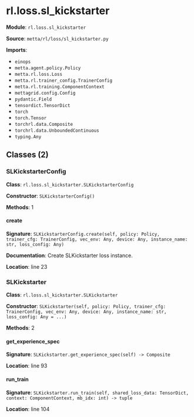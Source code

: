 # rl.loss.sl_kickstarter

**Module**: `rl.loss.sl_kickstarter`

**Source**: `metta/rl/loss/sl_kickstarter.py`

**Imports**:
- `einops`
- `metta.agent.policy.Policy`
- `metta.rl.loss.Loss`
- `metta.rl.trainer_config.TrainerConfig`
- `metta.rl.training.ComponentContext`
- `mettagrid.config.Config`
- `pydantic.Field`
- `tensordict.TensorDict`
- `torch`
- `torch.Tensor`
- `torchrl.data.Composite`
- `torchrl.data.UnboundedContinuous`
- `typing.Any`

## Classes (2)

### SLKickstarterConfig

**Class**: `rl.loss.sl_kickstarter.SLKickstarterConfig`

**Constructor**: `SLKickstarterConfig()`

**Methods**: 1

#### create

**Signature**: `SLKickstarterConfig.create(self, policy: Policy, trainer_cfg: TrainerConfig, vec_env: Any, device: Any, instance_name: str, loss_config: Any)`

**Documentation**: Create SLKickstarter loss instance.

**Location**: line 23


### SLKickstarter

**Class**: `rl.loss.sl_kickstarter.SLKickstarter`

**Constructor**: `SLKickstarter(self, policy: Policy, trainer_cfg: TrainerConfig, vec_env: Any, device: Any, instance_name: str, loss_config: Any = ...)`

**Methods**: 2

#### get_experience_spec

**Signature**: `SLKickstarter.get_experience_spec(self) -> Composite`

**Location**: line 93

#### run_train

**Signature**: `SLKickstarter.run_train(self, shared_loss_data: TensorDict, context: ComponentContext, mb_idx: int) -> tuple`

**Location**: line 104


